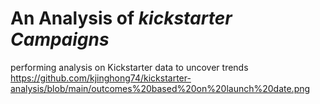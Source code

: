 # An Analysis of ***kickstarter Campaigns***
performing analysis on Kickstarter data to uncover trends
https://github.com/kjinghong74/kickstarter-analysis/blob/main/outcomes%20based%20on%20launch%20date.png
